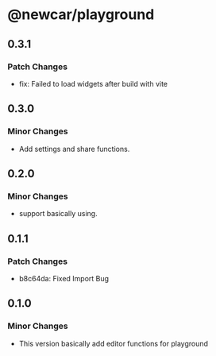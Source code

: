 # @newcar/playground

## 0.3.1

### Patch Changes

- fix: Failed to load widgets after build with vite

## 0.3.0

### Minor Changes

- Add settings and share functions.

## 0.2.0

### Minor Changes

- support basically using.

## 0.1.1

### Patch Changes

- b8c64da: Fixed Import Bug

## 0.1.0

### Minor Changes

- This version basically add editor functions for playground
